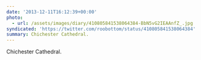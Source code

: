 ```yaml
---
date: '2013-12-11T16:12:39+00:00'
photo:
  - url: /assets/images/diary/410805841538064384-BbN5vG2IEAAnfZ_.jpg
syndicated: 'https://twitter.com/roobottom/status/410805841538064384'
summary: Chichester Cathedral.
---
```

Chichester Cathedral. 
